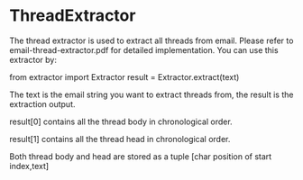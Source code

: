 # ThreadExtractor
The thread extractor is used to extract all threads from email.
Please refer to email-thread-extractor.pdf for detailed implementation.
You can use this extractor by:

from extractor import Extractor
result = Extractor.extract(text)

The text is the email string you want to extract threads from, the result is the extraction output.

result[0] contains all the thread body in chronological order.

result[1] contains all the thread head in chronological order.

Both thread body and head are stored as a tuple [char position of start index,text]

